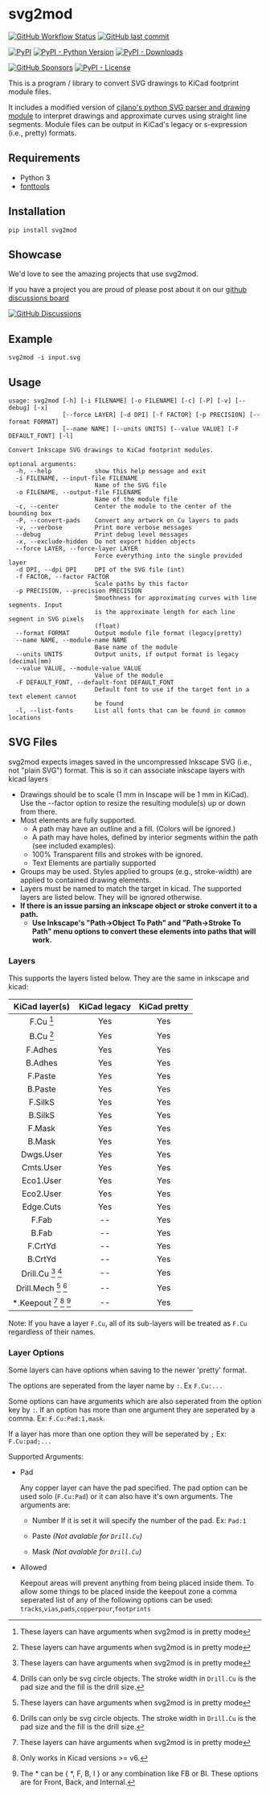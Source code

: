 # svg2mod
[![GitHub Workflow Status](https://img.shields.io/github/workflow/status/svg2mod/svg2mod/Python%20lint%20and%20test?logo=github&style=for-the-badge)](https://github.com/svg2mod/svg2mod/actions/workflows/python-package.yml)
[![GitHub last commit](https://img.shields.io/github/last-commit/svg2mod/svg2mod?style=for-the-badge)](https://github.com/svg2mod/svg2mod/commits/main)

[![PyPI](https://img.shields.io/pypi/v/svg2mod?color=informational&label=version&style=for-the-badge)](https://pypi.org/project/svg2mod/)
[![PyPI - Python Version](https://img.shields.io/pypi/pyversions/svg2mod?style=for-the-badge)](https://pypi.org/project/svg2mod/)
[![PyPI - Downloads](https://img.shields.io/badge/dynamic/xml?style=for-the-badge&color=green&label=downloads&query=%2F%2F%2A%5Blocal-name%28%29%20%3D%20%27text%27%5D%5Blast%28%29%5D&suffix=%2Fmonth&url=https%3A%2F%2Fstatic.pepy.tech%2Fbadge%2Fsvg2mod%2Fmonth)](https://pypi.org/project/svg2mod/)


[![GitHub Sponsors](https://img.shields.io/github/sponsors/sodium-hydrogen?logo=github&style=for-the-badge)](https://github.com/sponsors/Sodium-Hydrogen)
[![PyPI - License](https://img.shields.io/pypi/l/svg2mod?color=purple&style=for-the-badge)](https://pypi.org/project/svg2mod/)

This is a program / library to convert SVG drawings to KiCad footprint module files.

It includes a modified version of [cjlano's python SVG parser and drawing module](https://github.com/cjlano/svg) to interpret drawings and approximate curves using straight line segments. Module files can be output in KiCad's legacy or s-expression (i.e., pretty) formats.

## Requirements

* Python 3
* [fonttools](https://pypi.org/project/fonttools/)

## Installation

```pip install svg2mod```

## Showcase

We'd love to see the amazing projects that use svg2mod.

If you have a project you are proud of please post about it on our
[github discussions board ](https://github.com/svg2mod/svg2mod/discussions/categories/show-and-tell)

[![GitHub Discussions](https://img.shields.io/github/discussions/svg2mod/svg2mod?logo=github&style=for-the-badge)](https://github.com/svg2mod/svg2mod/discussions/categories/show-and-tell)

## Example

```svg2mod -i input.svg```

## Usage

```text
usage: svg2mod [-h] [-i FILENAME] [-o FILENAME] [-c] [-P] [-v] [--debug] [-x]
               [--force LAYER] [-d DPI] [-f FACTOR] [-p PRECISION] [--format FORMAT]
               [--name NAME] [--units UNITS] [--value VALUE] [-F DEFAULT_FONT] [-l]

Convert Inkscape SVG drawings to KiCad footprint modules.

optional arguments:
  -h, --help            show this help message and exit
  -i FILENAME, --input-file FILENAME
                        Name of the SVG file
  -o FILENAME, --output-file FILENAME
                        Name of the module file
  -c, --center          Center the module to the center of the bounding box
  -P, --convert-pads    Convert any artwork on Cu layers to pads
  -v, --verbose         Print more verbose messages
  --debug               Print debug level messages
  -x, --exclude-hidden  Do not export hidden objects
  --force LAYER, --force-layer LAYER
                        Force everything into the single provided layer
  -d DPI, --dpi DPI     DPI of the SVG file (int)
  -f FACTOR, --factor FACTOR
                        Scale paths by this factor
  -p PRECISION, --precision PRECISION
                        Smoothness for approximating curves with line segments. Input
                        is the approximate length for each line segment in SVG pixels
                        (float)
  --format FORMAT       Output module file format (legacy|pretty)
  --name NAME, --module-name NAME
                        Base name of the module
  --units UNITS         Output units, if output format is legacy (decimal|mm)
  --value VALUE, --module-value VALUE
                        Value of the module
  -F DEFAULT_FONT, --default-font DEFAULT_FONT
                        Default font to use if the target font in a text element cannot
                        be found
  -l, --list-fonts      List all fonts that can be found in common locations
```

## SVG Files

svg2mod expects images saved in the uncompressed Inkscape SVG (i.e., not "plain SVG") format. This is so it can associate inkscape layers with kicad layers

* Drawings should be to scale (1 mm in Inscape will be 1 mm in KiCad).  Use the --factor option to resize the resulting module(s) up or down from there.
* Most elements are fully supported.
  * A path may have an outline and a fill.  (Colors will be ignored.)
  * A path may have holes, defined by interior segments within the path (see included examples).
  * 100% Transparent fills and strokes with be ignored.
  * Text Elements are partially supported
* Groups may be used. Styles applied to groups (e.g., stroke-width) are applied to contained drawing elements.
* Layers must be named to match the target in kicad. The supported layers are listed below. They will be ignored otherwise.
* __If there is an issue parsing an inkscape object or stroke convert it to a path.__
  * __Use Inkscape's "Path->Object To Path" and "Path->Stroke To Path" menu options to convert these elements into paths that will work.__

### Layers

This supports the layers listed below. They are the same in inkscape and kicad:

| KiCad layer(s)           | KiCad legacy | KiCad pretty |
|:------------------------:|:------------:|:------------:|
| F.Cu [^1]                | Yes          | Yes          |
| B.Cu [^1]                | Yes          | Yes          |
| F.Adhes                  | Yes          | Yes          |
| B.Adhes                  | Yes          | Yes          |
| F.Paste                  | Yes          | Yes          |
| B.Paste                  | Yes          | Yes          |
| F.SilkS                  | Yes          | Yes          |
| B.SilkS                  | Yes          | Yes          |
| F.Mask                   | Yes          | Yes          |
| B.Mask                   | Yes          | Yes          |
| Dwgs.User                | Yes          | Yes          |
| Cmts.User                | Yes          | Yes          |
| Eco1.User                | Yes          | Yes          |
| Eco2.User                | Yes          | Yes          |
| Edge.Cuts                | Yes          | Yes          |
| F.Fab                    | --           | Yes          |
| B.Fab                    | --           | Yes          |
| F.CrtYd                  | --           | Yes          |
| B.CrtYd                  | --           | Yes          |
| Drill.Cu [^1] [^2]       | --           | Yes          |
| Drill.Mech [^1] [^2]     | --           | Yes          |
| *.Keepout [^1] [^3] [^4] | --           | Yes          |

Note: If you have a layer `F.Cu`, all of its sub-layers will be treated as `F.Cu` regardless of their names.

### Layer Options

Some layers can have options when saving to the newer 'pretty' format.

The options are seperated from the layer name by `:`. Ex `F.Cu:...`

Some options can have arguments which are also seperated from
the option key by `:`. If an option has more than one argument they
are seperated by a comma. Ex: `F.Cu:Pad:1,mask`.

If a layer has more than one option they will be seperated by `;`
Ex: `F.Cu:pad;...`

Supported Arguments:

* Pad
  
  Any copper layer can have the pad specified.
  The pad option can be used solo (`F.Cu:Pad`) or it can also have it's own arguments.
  The arguments are:

  * Number 
    If it is set it will specify the number of the pad. Ex: `Pad:1`

  * Paste _(Not avalable for `Drill.Cu`)_
  * Mask _(Not avalable for `Drill.Cu`)_


* Allowed
  
  Keepout areas will prevent anything from being placed inside them.
  To allow some things to be placed inside the keepout zone a comma 
  seperated list of any of the following options can be used:
  `tracks`,`vias`,`pads`,`copperpour`,`footprints`
  



[^1]: These layers can have arguments when svg2mod is in pretty mode

[^2]: Drills can only be svg circle objects. The stroke width in `Drill.Cu` is the pad size and the fill is the drill size.

[^3]: Only works in Kicad versions >= v6.

[^4]: The * can be { *, F, B, I } or any combination like FB or BI. These options are for Front, Back, and Internal.
